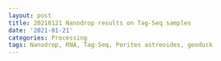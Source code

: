 ```yaml
---
layout: post
title: 20210121 Nanodrop results on Tag-Seq samples
date: '2021-01-21'
categories: Processing
tags: Nanodrop, RNA, Tag-Seq, Porites astreoides, geoduck
---
```

